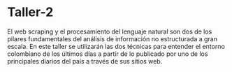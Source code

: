 # Taller-2
El web scraping y el procesamiento del lenguaje natural son dos de los pilares fundamentales del análisis de información no estructurada a gran escala. En este taller se utilizarán las dos técnicas para entender el entorno colombiano de los últimos días a partir de lo publicado por uno de los principales diarios del país a través de sus sitios web. 
